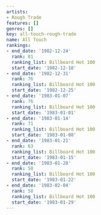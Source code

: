```yaml
---
artists:
- Rough Trade
features: []
genres: []
key: all-touch-rough-trade
name: All Touch
rankings:
- end_date: '1982-12-24'
  rank: 81
  ranking_list: Billboard Hot 100
  start_date: '1982-12-18'
- end_date: '1982-12-31'
  rank: 76
  ranking_list: Billboard Hot 100
  start_date: '1982-12-25'
- end_date: '1983-01-07'
  rank: 76
  ranking_list: Billboard Hot 100
  start_date: '1983-01-01'
- end_date: '1983-01-14'
  rank: 71
  ranking_list: Billboard Hot 100
  start_date: '1983-01-08'
- end_date: '1983-01-21'
  rank: 63
  ranking_list: Billboard Hot 100
  start_date: '1983-01-15'
- end_date: '1983-01-28'
  rank: 58
  ranking_list: Billboard Hot 100
  start_date: '1983-01-22'
- end_date: '1983-02-04'
  rank: 58
  ranking_list: Billboard Hot 100
  start_date: '1983-01-29'
---
```


